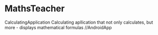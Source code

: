 # MathsTeacher
CalculatingApplication
Calculating apllication that not only calculates, but more - displays mathematical formulas
//AndroidApp
